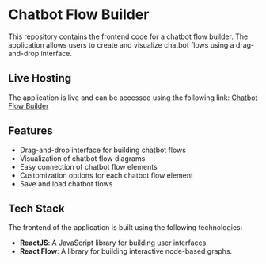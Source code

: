 # Chatbot Flow Builder
This repository contains the frontend code for a chatbot flow builder. The application allows users to create and visualize chatbot flows using a drag-and-drop interface.

## Live Hosting
The application is live and can be accessed using the following link: [Chatbot Flow Builder](https://chat-flow-builder-pi.vercel.app/)

## Features

- Drag-and-drop interface for building chatbot flows
- Visualization of chatbot flow diagrams
- Easy connection of chatbot flow elements
- Customization options for each chatbot flow element
- Save and load chatbot flows

## Tech Stack

The frontend of the application is built using the following technologies:

- **ReactJS**: A JavaScript library for building user interfaces.
- **React Flow**: A library for building interactive node-based graphs.
